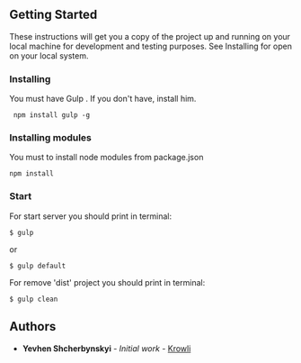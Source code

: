 ## Getting Started

These instructions will get you a copy of the project up and running on your local machine for development and testing purposes. See Installing for open on your local system.

### Installing

You must have Gulp . If you don't have, install him.

```
 npm install gulp -g
```

### Installing modules
You must to install node modules from package.json 

```
npm install
```

### Start
For start server you should print in terminal:

```
$ gulp
```
or
```
$ gulp default
```

For remove 'dist' project you should print in terminal:
```
$ gulp clean
```

## Authors

* **Yevhen Shcherbynskyi** - *Initial work* - [Krowli](https://github.com/Krowli)
